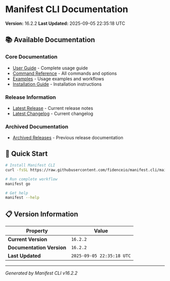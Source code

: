 # Manifest CLI Documentation

**Version:** 16.2.2
**Last Updated:** 2025-09-05 22:35:18 UTC

## 📚 Available Documentation

### Core Documentation
- [User Guide](USER_GUIDE.md) - Complete usage guide
- [Command Reference](COMMAND_REFERENCE.md) - All commands and options
- [Examples](EXAMPLES.md) - Usage examples and workflows
- [Installation Guide](INSTALLATION.md) - Installation instructions

### Release Information
- [Latest Release](RELEASE_v16.2.2.md) - Current release notes
- [Latest Changelog](CHANGELOG_v16.2.2.md) - Current changelog

### Archived Documentation
- [Archived Releases](zArchive/) - Previous release documentation

## 🚀 Quick Start

```bash
# Install Manifest CLI
curl -fsSL https://raw.githubusercontent.com/fidenceio/manifest.cli/main/install-cli.sh | bash

# Run complete workflow
manifest go

# Get help
manifest --help
```

## 📋 Version Information

| Property | Value |
|----------|-------|
| **Current Version** | `16.2.2` |
| **Documentation Version** | `16.2.2` |
| **Last Updated** | `2025-09-05 22:35:18 UTC` |

---
*Generated by Manifest CLI v16.2.2*
